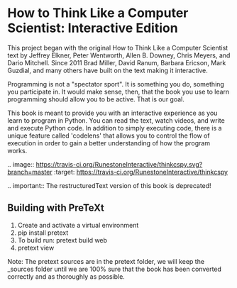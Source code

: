 # How to Think Like a Computer Scientist: Interactive Edition

This project began with the original How to Think Like a Computer Scientist text by Jeffrey Elkner, Peter Wentworth, Allen B. Downey, Chris  Meyers, and Dario Mitchell.  Since 2011 Brad Miller, David Ranum, Barbara Ericson, Mark Guzdial, and many others have built on the text making it interactive.

Programming is not a "spectator sport".  It is something you do,
something you participate in. It would make sense, then,
that the book you use to learn programming should allow you to be active.
That is our goal.

This book is meant to provide you with an interactive experience as you learn
to program in Python.  You can read the text, watch videos,
and write and execute Python code.  In addition to simply executing code,
there is a unique feature called 'codelens' that allows you to control the
flow of execution in order to gain a better understanding of how the program
works.

.. image:: https://travis-ci.org/RunestoneInteractive/thinkcspy.svg?branch=master
    :target: https://travis-ci.org/RunestoneInteractive/thinkcspy

.. important:: The restructuredText version of this book is deprecated!

Building with PreTeXt
---------------------

1. Create and activate a virtual environment
2. pip install pretext
3. To build run: pretext build web
4. pretext view

Note: The pretext sources are in the pretext folder, we will keep the _sources folder until we are 100% sure that the book has been converted correctly and as thoroughly as possible.

